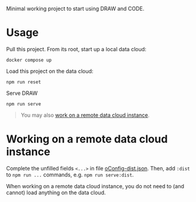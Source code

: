 Minimal working project to start using DRAW and CODE.

# Usage
Pull this project. From its root, start up a local data cloud:
```
docker compose up
```

Load this project on the data cloud:
```
npm run reset
```

Serve DRAW
```
npm run serve
```

> You may also [work on a remote data cloud instance](#working-on-a-remote-data-cloud-instance).

# Working on a remote data cloud instance
Complete the unfilled fields `<...>` in file [oConfig-dist.json](res/oConfig-dist.json).
Then, add `:dist` to `npm run ...` commands, e.g. `npm run serve:dist`.

When working on a remote data cloud instance, you do not need to (and cannot) load anything on the data cloud.
